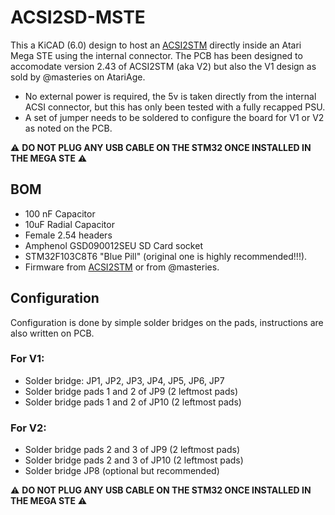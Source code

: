 # ACSI2SD-MSTE
 
This a KiCAD (6.0) design to host an [ACSI2STM](https://github.com/retro16/acsi2stm) directly inside an Atari Mega STE using the internal connector. 
The PCB has been designed to accomodate version 2.43 of ACSI2STM (aka V2) but also the V1 design as sold by @masteries on AtariAge. 
- No external power is required, the 5v is taken directly from the internal ACSI connector, but this has only been tested with a fully recapped PSU. 
- A set of jumper needs to be soldered to configure the board for V1 or V2 as noted on the PCB.

:warning: **DO NOT PLUG ANY USB CABLE ON THE STM32 ONCE INSTALLED IN THE MEGA STE** :warning:

## BOM
- 100 nF Capacitor
- 10uF Radial Capacitor
- Female 2.54 headers
- Amphenol GSD090012SEU SD Card socket
- STM32F103C8T6 "Blue Pill" (original one is highly recommended!!!). 
- Firmware from [ACSI2STM](https://github.com/retro16/acsi2stm) or from @masteries. 

## Configuration
Configuration is done by simple solder bridges on the pads, instructions are also written on PCB.

### For V1:
- Solder bridge: JP1, JP2, JP3, JP4, JP5, JP6, JP7
- Solder bridge pads 1 and 2 of JP9 (2 leftmost pads)
- Solder bridge pads 1 and 2 of JP10 (2 leftmost pads)

### For V2: 
- Solder bridge pads 2 and 3 of JP9 (2 leftmost pads)
- Solder bridge pads 2 and 3 of JP10 (2 leftmost pads)
- Solder bridge JP8 (optional but recommended)

:warning: **DO NOT PLUG ANY USB CABLE ON THE STM32 ONCE INSTALLED IN THE MEGA STE** :warning:
